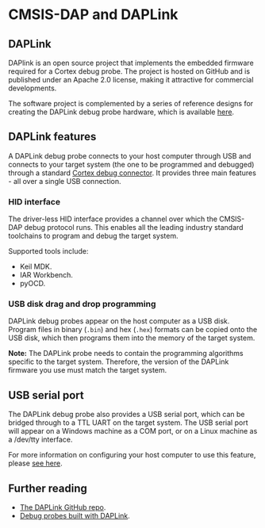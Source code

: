 # CMSIS-DAP and DAPLink


## DAPLink

DAPlink is an open source project that implements the embedded firmware required for a Cortex debug probe. The project is hosted on GitHub and is published under an Apache 2.0 license, making it attractive for commercial developments.

The software project is complemented by a series of reference designs for creating the DAPLink debug probe hardware, which is available [here](https://developer.mbed.org/handbook/mbed-HDK).

## DAPLink features

A DAPLink debug probe connects to your host computer through USB and connects to your target system (the one to be programmed and debugged) through a standard [Cortex debug connector](http://infocenter.arm.com/help/topic/com.arm.doc.faqs/attached/13634/cortex_debug_connectors.pdf). It provides three main features - all over a single USB connection.

### HID interface 

The driver-less HID interface provides a channel over which the CMSIS-DAP debug protocol runs. This enables all the leading industry standard toolchains to program and debug the target system. 

Supported tools include:

  * Keil MDK.
  * IAR Workbench.
  * pyOCD.

### USB disk drag and drop programming 

DAPLink debug probes appear on the host computer as a USB disk. Program files in binary (``.bin``) and hex (``.hex``) formats can be copied onto the USB disk, which then programs them into the memory of the target system.

<span class="notes">**Note:** The DAPLink probe needs to contain the programming algorithms specific to the target system. Therefore, the version of the DAPLink firmware you use must match the target system.</span>

## USB serial port 

The DAPLink debug probe also provides a USB serial port, which can be bridged through to a TTL UART on the target system.
The USB serial port will appear on a Windows machine as a COM port, or on a Linux machine as a /dev/tty interface.

For more information on configuring your host computer to use this feature, please [see here](../getting_started/serial_communication.md).

## Further reading

* [The DAPLink GitHub repo](https://github.com/ARMmbed/DAPLink/blob/master/README.md).
* [Debug probes built with DAPLink](https://developer.mbed.org/platforms/SWDAP-LPC11U35).
